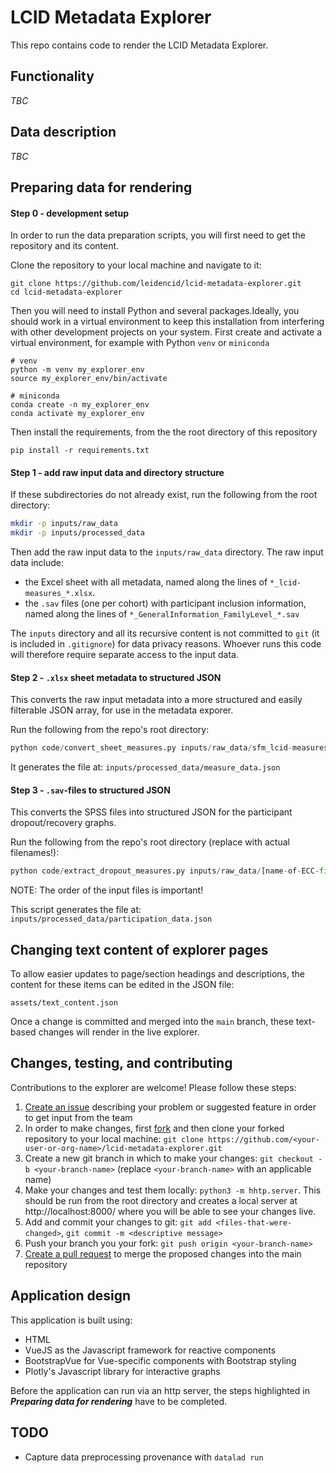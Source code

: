 # LCID Metadata Explorer

This repo contains code to render the LCID Metadata Explorer.

## Functionality

_TBC_

## Data description

_TBC_

## Preparing data for rendering

#### Step 0 - development setup



In order to run the data preparation scripts, you will first need to get the repository and its content.

Clone the repository to your local machine and navigate to it:

```
git clone https://github.com/leidencid/lcid-metadata-explorer.git
cd lcid-metadata-explorer
```

Then you will need to install Python and several packages.Ideally, you should work in a virtual
environment to keep this installation from interfering with other development projects on your system.
First create and activate a virtual environment, for example with Python `venv` or `miniconda`

```
# venv
python -m venv my_explorer_env
source my_explorer_env/bin/activate

# miniconda
conda create -n my_explorer_env
conda activate my_explorer_env
```

Then install the requirements, from the the root directory of this repository
```
pip install -r requirements.txt
```

#### Step 1 - add raw input data and directory structure

If these subdirectories do not already exist, run the following from the root directory:

```bash
mkdir -p inputs/raw_data
mkdir -p inputs/processed_data
```

Then add the raw input data to the `inputs/raw_data` directory. The raw input data include:
- the Excel sheet with all metadata, named along the lines of `*_lcid-measures_*.xlsx`.
- the `.sav` files (one per cohort) with participant inclusion information, named along the lines of `*_GeneralInformation_FamilyLevel_*.sav`

The `inputs` directory and all its recursive content is not committed to `git` (it is included in `.gitignore`) for data privacy reasons. Whoever runs this code will therefore require separate access to the input data.

#### Step 2 - `.xlsx` sheet metadata to structured JSON

This converts the raw input metadata into a more structured and easily filterable JSON array, for use in the metadata exporer.

Run the following from the repo's root directory:

```python
python code/convert_sheet_measures.py inputs/raw_data/sfm_lcid-measures_*.xlsx
```

It generates the file at: `inputs/processed_data/measure_data.json`

#### Step 3 - `.sav`-files to structured JSON

This converts the SPSS files into structured JSON for the participant dropout/recovery graphs.

Run the following from the repo's root directory (replace with actual filenames!):

```python
python code/extract_dropout_measures.py inputs/raw_data/[name-of-ECC-file.sav] inputs/raw_data/[name-of-MCC-file.sav]
```

NOTE: The order of the input files is important!

This script generates the file at: `inputs/processed_data/participation_data.json`

## Changing text content of explorer pages

To allow easier updates to page/section headings and descriptions, the content for these items can be edited in the JSON file:

```
assets/text_content.json
```

Once a change is committed and merged into the `main` branch, these text-based changes will render in the live explorer.

## Changes, testing, and contributing

Contributions to the explorer are welcome! Please follow these steps:

1. [Create an issue](https://github.com/leidencid/lcid-metadata-explorer/issues) describing your problem or suggested feature in order to get input from the team
2. In order to make changes, first [fork](https://github.com/leidencid/lcid-metadata-explorer/fork) and then clone your forked repository to your local machine: `git clone https://github.com/<your-user-or-org-name>/lcid-metadata-explorer.git`
3. Create a new git branch in which to make your changes: `git checkout -b <your-branch-name>` (replace `<your-branch-name>` with an applicable name)
4. Make your changes and test them locally: `python3 -m hhtp.server`. This should be run from the root directory and creates a local server at http://localhost:8000/ where you will be able to see your changes live.
5. Add and commit your changes to git: `git add <files-that-were-changed>`,  `git commit -m <descriptive message>`
6. Push your branch you your fork: `git push origin <your-branch-name>`
7. [Create a pull request](https://docs.github.com/en/pull-requests/collaborating-with-pull-requests/proposing-changes-to-your-work-with-pull-requests/creating-a-pull-request) to merge the proposed changes into the main repository


## Application design

This application is built using:
- HTML
- VueJS as the Javascript framework for reactive components
- BootstrapVue for Vue-specific components with Bootstrap styling
- Plotly's Javascript library for interactive graphs

Before the application can run via an http server, the steps highlighted in ***Preparing data for rendering*** have to be completed.

## TODO

- Capture data preprocessing provenance with `datalad run`